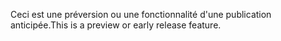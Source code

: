 <span data-ttu-id="e41b5-101">Ceci est une préversion ou une fonctionnalité d'une publication anticipée.</span><span class="sxs-lookup"><span data-stu-id="e41b5-101">This is a preview or early release feature.</span></span>